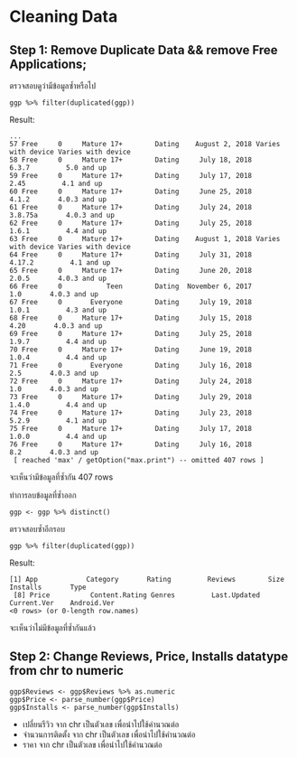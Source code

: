 # Cleaning Data
## Step 1: Remove Duplicate Data && remove Free Applications;
ตรวจสอบดูว่ามีข้อมูลซ้ำหรือไป
```
ggp %>% filter(duplicated(ggp))
```

Result:

```
...
57 Free     0     Mature 17+        Dating    August 2, 2018 Varies with device Varies with device
58 Free     0     Mature 17+        Dating     July 18, 2018              6.3.7         5.0 and up
59 Free     0     Mature 17+        Dating     July 17, 2018               2.45         4.1 and up
60 Free     0     Mature 17+        Dating     June 25, 2018              4.1.2       4.0.3 and up
61 Free     0     Mature 17+        Dating     July 24, 2018            3.8.75a       4.0.3 and up
62 Free     0     Mature 17+        Dating     July 25, 2018              1.6.1         4.4 and up
63 Free     0     Mature 17+        Dating    August 1, 2018 Varies with device Varies with device
64 Free     0     Mature 17+        Dating     July 31, 2018             4.17.2         4.1 and up
65 Free     0     Mature 17+        Dating     June 20, 2018              2.0.5       4.0.3 and up
66 Free     0           Teen        Dating  November 6, 2017                1.0       4.0.3 and up
67 Free     0       Everyone        Dating     July 19, 2018              1.0.1         4.3 and up
68 Free     0     Mature 17+        Dating     July 15, 2018               4.20       4.0.3 and up
69 Free     0     Mature 17+        Dating     July 25, 2018              1.9.7         4.4 and up
70 Free     0     Mature 17+        Dating     June 19, 2018              1.0.4         4.4 and up
71 Free     0       Everyone        Dating     July 16, 2018                2.5       4.0.3 and up
72 Free     0     Mature 17+        Dating     July 24, 2018                1.0       4.0.3 and up
73 Free     0     Mature 17+        Dating     July 29, 2018              1.4.0         4.4 and up
74 Free     0     Mature 17+        Dating     July 23, 2018              5.2.9         4.1 and up
75 Free     0     Mature 17+        Dating     July 17, 2018              1.0.0         4.4 and up
76 Free     0     Mature 17+        Dating     July 16, 2018                8.2       4.0.3 and up
 [ reached 'max' / getOption("max.print") -- omitted 407 rows ]
```

จะเห็นว่ามีข้อมูลที่ซ้ำกัน 407 rows

ทำการลบข้อมูลที่ซ้ำออก
```
ggp <- ggp %>% distinct()
```

ตรวจสอบซ้ำอีกรอบ
```
ggp %>% filter(duplicated(ggp))
```

Result:

```
[1] App            Category       Rating         Reviews        Size           Installs       Type          
 [8] Price          Content.Rating Genres         Last.Updated   Current.Ver    Android.Ver   
<0 rows> (or 0-length row.names)
```
จะเห็นว่าไม่มีข้อมูลที่ซ้ำกันแล้ว


## Step 2: Change Reviews, Price, Installs datatype from chr to numeric
```
ggp$Reviews <- ggp$Reviews %>% as.numeric
ggp$Price <- parse_number(ggp$Price)
ggp$Installs <- parse_number(ggp$Installs)
```
- เปลี่ยนรีวิว จาก chr เป็นตัวเลข เพื่อนำไปใช้คำนวณต่อ
- จำนวนการติดตั้ง จาก chr เป็นตัวเลข เพื่อนำไปใช้คำนวณต่อ
- ราคา จาก chr เป็นตัวเลข เพื่อนำไปใช้คำนวณต่อ
